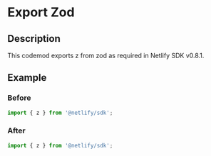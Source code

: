 # Export Zod

## Description

This codemod exports z from zod as required in Netlify SDK v0.8.1.

## Example

### Before

```jsx
import { z } from '@netlify/sdk';
```

### After

```jsx
import { z } from '@netlify/sdk';
```
